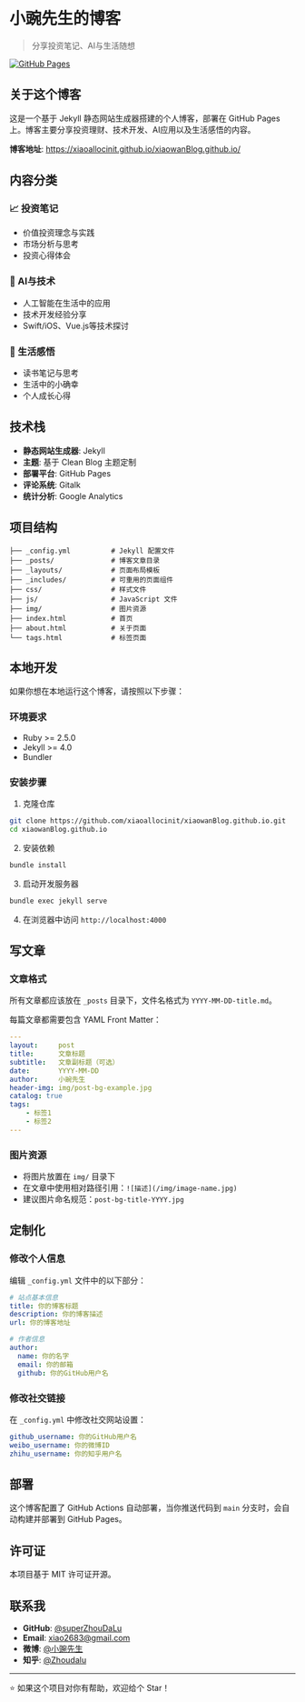 # 小豌先生的博客

> 分享投资笔记、AI与生活随想

[![GitHub Pages](https://github.com/xiaoallocinit/xiaowanBlog.github.io/workflows/Jekyll%20site%20CI/badge.svg)](https://github.com/xiaoallocinit/xiaowanBlog.github.io/actions)

## 关于这个博客

这是一个基于 Jekyll 静态网站生成器搭建的个人博客，部署在 GitHub Pages 上。博客主要分享投资理财、技术开发、AI应用以及生活感悟的内容。

**博客地址**: https://xiaoallocinit.github.io/xiaowanBlog.github.io/

## 内容分类

### 📈 投资笔记
- 价值投资理念与实践
- 市场分析与思考
- 投资心得体会

### 🤖 AI与技术
- 人工智能在生活中的应用
- 技术开发经验分享
- Swift/iOS、Vue.js等技术探讨

### 🌱 生活感悟
- 读书笔记与思考
- 生活中的小确幸
- 个人成长心得

## 技术栈

- **静态网站生成器**: Jekyll
- **主题**: 基于 Clean Blog 主题定制
- **部署平台**: GitHub Pages
- **评论系统**: Gitalk
- **统计分析**: Google Analytics

## 项目结构

```
├── _config.yml          # Jekyll 配置文件
├── _posts/              # 博客文章目录
├── _layouts/            # 页面布局模板
├── _includes/           # 可重用的页面组件
├── css/                 # 样式文件
├── js/                  # JavaScript 文件
├── img/                 # 图片资源
├── index.html           # 首页
├── about.html           # 关于页面
└── tags.html            # 标签页面
```

## 本地开发

如果你想在本地运行这个博客，请按照以下步骤：

### 环境要求

- Ruby >= 2.5.0
- Jekyll >= 4.0
- Bundler

### 安装步骤

1. 克隆仓库
```bash
git clone https://github.com/xiaoallocinit/xiaowanBlog.github.io.git
cd xiaowanBlog.github.io
```

2. 安装依赖
```bash
bundle install
```

3. 启动开发服务器
```bash
bundle exec jekyll serve
```

4. 在浏览器中访问 `http://localhost:4000`

## 写文章

### 文章格式

所有文章都应该放在 `_posts` 目录下，文件名格式为 `YYYY-MM-DD-title.md`。

每篇文章都需要包含 YAML Front Matter：

```yaml
---
layout:     post
title:      文章标题
subtitle:   文章副标题（可选）
date:       YYYY-MM-DD
author:     小豌先生
header-img: img/post-bg-example.jpg
catalog: true
tags:
    - 标签1
    - 标签2
---
```

### 图片资源

- 将图片放置在 `img/` 目录下
- 在文章中使用相对路径引用：`![描述](/img/image-name.jpg)`
- 建议图片命名规范：`post-bg-title-YYYY.jpg`

## 定制化

### 修改个人信息

编辑 `_config.yml` 文件中的以下部分：

```yaml
# 站点基本信息
title: 你的博客标题
description: 你的博客描述
url: 你的博客地址

# 作者信息
author:
  name: 你的名字
  email: 你的邮箱
  github: 你的GitHub用户名
```

### 修改社交链接

在 `_config.yml` 中修改社交网站设置：

```yaml
github_username: 你的GitHub用户名
weibo_username: 你的微博ID
zhihu_username: 你的知乎用户名
```

## 部署

这个博客配置了 GitHub Actions 自动部署，当你推送代码到 `main` 分支时，会自动构建并部署到 GitHub Pages。

## 许可证

本项目基于 MIT 许可证开源。

## 联系我

- **GitHub**: [@superZhouDaLu](https://github.com/superZhouDaLu)
- **Email**: xiao2683@gmail.com
- **微博**: [@小豌先生](https://weibo.com/u/5089298519)
- **知乎**: [@Zhoudalu](https://www.zhihu.com/people/Zhoudalu)

---

⭐ 如果这个项目对你有帮助，欢迎给个 Star！
